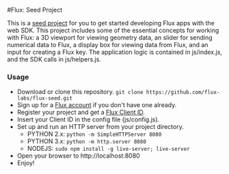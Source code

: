 #Flux: Seed Project

This is a [seed project](https://seed.flux.kitchen) for you to get started developing Flux apps with the web SDK.
This project includes some of the essential concepts for working with Flux: a 3D viewport for viewing geometry data,
an slider for sending numerical data to Flux, a display box for viewing data from Flux, and an input for creating a Flux key.
The application logic is contained in js/index.js, and the SDK calls in js/helpers.js.  

### Usage

* Download or clone this repository. ``` git clone https://github.com/flux-labs/flux-seed.git ```
* Sign up for a [Flux account](https://flux.io/) if you don't have one already. 
* Register your project and get a [Flux Client ID](https://flux.io/developer/apps/).
* Insert your Client ID in the config file (js/config.js).
* Set up and run an HTTP server from your project directory.
  * PYTHON 2.x: ``` python -m SimpleHTTPServer 8080 ```
  * PYTHON 3.x: ``` python -m http.server 8080 ```
  * NODEJS: ``` sudo npm install -g live-server; live-server ```
* Open your browser to http://localhost:8080
* Enjoy!

